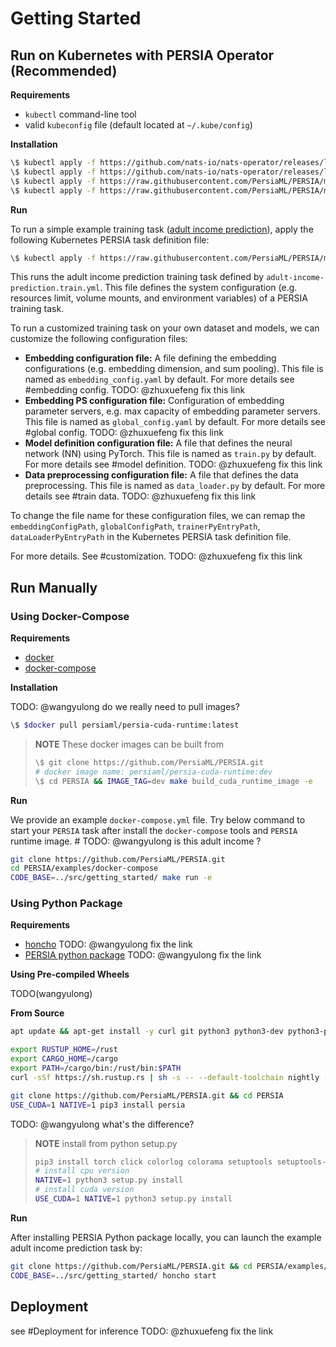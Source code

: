 # Getting Started

<!-- - [Use Docker Images](#use-docker-images)
    - [Using pre-built images](#using-pre-built-images)
    - [Building the image locally](#building-the-image-locally)
- [Install Manually](#install-manually)
    - [Common Requirements](#common-requirements)
    - [Install from Pip](#install-from-pip)
    - [Install from source](#install-from-source) -->

## Run on Kubernetes with PERSIA Operator (Recommended)

**Requirements**

* `kubectl` command-line tool
* valid `kubeconfig` file (default located at `~/.kube/config`)

**Installation**

```bash
\$ kubectl apply -f https://github.com/nats-io/nats-operator/releases/latest/download/00-prereqs.yaml
\$ kubectl apply -f https://github.com/nats-io/nats-operator/releases/latest/download/10-deployment.yaml
\$ kubectl apply -f https://raw.githubusercontent.com/PersiaML/PERSIA/main/k8s/resources/jobs.persia.com.yaml
\$ kubectl apply -f https://raw.githubusercontent.com/PersiaML/PERSIA/main/k8s/resources/operator.persia.com.yaml
```

**Run**

To run a simple example training task ([adult income prediction](https://archive.ics.uci.edu/ml/machine-learning-databases/adult/)), apply the following Kubernetes PERSIA task definition file:

```bash
\$ kubectl apply -f https://raw.githubusercontent.com/PersiaML/PERSIA/main/k8s/example/adult-income-prediction.train.yml
```

This runs the adult income prediction training task defined by `adult-income-prediction.train.yml`. This file defines the system configuration (e.g. resources limit, volume mounts, and environment variables) of a PERSIA training task.

To run a customized training task on your own dataset and models, we can customize the following configuration files:

- **Embedding configuration file:** A file defining the embedding configurations (e.g. embedding dimension, and sum pooling). This file is named as `embedding_config.yaml` by default. For more details see #embedding config. TODO: @zhuxuefeng fix this link
- **Embedding PS configuration file:** Configuration of embedding parameter servers, e.g. max capacity of embedding parameter servers. This file is named as `global_config.yaml` by default. For more details see #global config. TODO: @zhuxuefeng fix this link
- **Model definition configuration file:** A file that defines the neural network (NN) using PyTorch. This file is named as `train.py` by default. For more details see #model definition. TODO: @zhuxuefeng fix this link
- **Data preprocessing configuration file:** A file that defines the data preprocessing. This file is named as `data_loader.py` by default. For more details see #train data. TODO: @zhuxuefeng fix this link

To change the file name for these configuration files, we can remap the `embeddingConfigPath`, `globalConfigPath`, `trainerPyEntryPath`, `dataLoaderPyEntryPath` in the Kubernetes PERSIA task definition file.

For more details. See #customization. TODO: @zhuxuefeng fix this link

## Run Manually

### Using Docker-Compose

**Requirements**

* [docker](https://docs.docker.com/engine/install/ubuntu/)
* [docker-compose](https://docs.docker.com/compose/)

**Installation**

TODO: @wangyulong  do we really need to pull images?

```bash
\$ $docker pull persiaml/persia-cuda-runtime:latest
```
> **NOTE** These docker images can be built from
> ```bash
> \$ git clone https://github.com/PersiaML/PERSIA.git
> # docker image name: persiaml/persia-cuda-runtime:dev
> \$ cd PERSIA && IMAGE_TAG=dev make build_cuda_runtime_image -e
> ```

**Run**

We provide an example `docker-compose.yml` file. Try below command to start your `PERSIA` task after install the `docker-compose` tools and `PERSIA` runtime image. # TODO: @wangyulong is this adult income ?

```bash
git clone https://github.com/PersiaML/PERSIA.git
cd PERSIA/examples/docker-compose
CODE_BASE=../src/getting_started/ make run -e
```

### Using Python Package

**Requirements**

* [honcho](xxx) TODO: @wangyulong fix the link
* [PERSIA python package](xxx) TODO: @wangyulong fix the link

**Using Pre-compiled Wheels**

TODO(wangyulong)

**From Source**

```bash
apt update && apt-get install -y curl git python3 python3-dev python3-pip 

export RUSTUP_HOME=/rust
export CARGO_HOME=/cargo
export PATH=/cargo/bin:/rust/bin:$PATH
curl -sSf https://sh.rustup.rs | sh -s -- --default-toolchain nightly -y --profile default --no-modify-path

git clone https://github.com/PersiaML/PERSIA.git && cd PERSIA 
USE_CUDA=1 NATIVE=1 pip3 install persia
```

TODO: @wangyulong what's the difference?

> **NOTE** install from python setup.py
> ```bash
> pip3 install torch click colorlog colorama setuptools setuptools-rust setuptools_scm
> # install cpu version
> NATIVE=1 python3 setup.py install
> # install cuda version
> USE_CUDA=1 NATIVE=1 python3 setup.py install
> ```

**Run**

After installing PERSIA Python package locally, you can launch the example adult income prediction task by:

```bash
git clone https://github.com/PersiaML/PERSIA.git && cd PERSIA/examples/honcho   # TODO: use dataset name for example dir
CODE_BASE=../src/getting_started/ honcho start
```

## Deployment

see #Deployment for inference  TODO: @zhuxuefeng  fix the link

